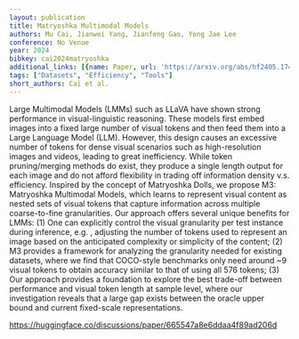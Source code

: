 ```yaml
---
layout: publication
title: Matryoshka Multimodal Models
authors: Mu Cai, Jianwei Yang, Jianfeng Gao, Yong Jae Lee
conference: No Venue
year: 2024
bibkey: cai2024matryoshka
additional_links: [{name: Paper, url: 'https://arxiv.org/abs/hf2405.17430'}]
tags: ["Datasets", "Efficiency", "Tools"]
short_authors: Cai et al.
---
```

Large Multimodal Models (LMMs) such as LLaVA have shown strong performance in visual-linguistic reasoning. These models first embed images into a fixed large number of visual tokens and then feed them into a Large Language Model (LLM). However, this design causes an excessive number of tokens for dense visual scenarios such as high-resolution images and videos, leading to great inefficiency. While token pruning/merging methods do exist, they produce a single length output for each image and do not afford flexibility in trading off information density v.s. efficiency. Inspired by the concept of Matryoshka Dolls, we propose M3: Matryoshka Multimodal Models, which learns to represent visual content as nested sets of visual tokens that capture information across multiple coarse-to-fine granularities. Our approach offers several unique benefits for LMMs: (1) One can explicitly control the visual granularity per test instance during inference, e.g. , adjusting the number of tokens used to represent an image based on the anticipated complexity or simplicity of the content; (2) M3 provides a framework for analyzing the granularity needed for existing datasets, where we find that COCO-style benchmarks only need around ~9 visual tokens to obtain accuracy similar to that of using all 576 tokens; (3) Our approach provides a foundation to explore the best trade-off between performance and visual token length at sample level, where our investigation reveals that a large gap exists between the oracle upper bound and current fixed-scale representations.

https://huggingface.co/discussions/paper/665547a8e6ddaa4f89ad206d